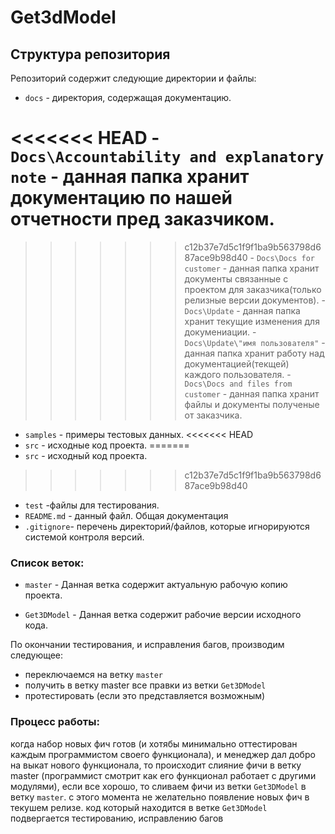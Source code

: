 # Get3dModel
## Структура репозитория

Репозиторий содержит следующие директории и файлы:

 
  - `docs` - директория, содержащая документацию.
 
<<<<<<< HEAD
	- `Docs\Accountability and explanatory note` - данная папка хранит документацию по нашей отчетности пред заказчиком. 
=======
>>>>>>> c12b37e7d5c1f9f1ba9b563798d687ace9b98d40
	- `Docs\Docs for customer` - данная папка хранит документы связанные с проектом для заказчика(только релизные версии документов).
	- `Docs\Update` - данная папка хранит текущие изменения для докумениации.
	- `Docs\Update\"имя пользователя"` - данная папка хранит работу над документацией(текщей) каждого пользователя.
	- `Docs\Docs and files from customer` - данная папка хранит файлы и документы полученые от заказчика.
  - `samples` - примеры тестовых данных. 
<<<<<<< HEAD
  - `src` - исходные код проекта.
=======
  - `src` - исходный код проекта.
>>>>>>> c12b37e7d5c1f9f1ba9b563798d687ace9b98d40
  - `test` -файлы для тестирования.
  - `README.md` - данный файл. Общая документация
  - `.gitignore`- перечень директорий/файлов, которые игнорируются системой контроля версий.

### Список веток:

- `master` - Данная ветка содержит актуальную рабочую копию проекта.

- `Get3DModel` - Данная ветка содержит рабочие версии исходного кода.


По окончании тестирования, и исправления багов, производим следующее:

- переключаемся на ветку `master`
- получить в ветку master все правки из ветки `Get3DModel`
- протестировать (если это представляется возможным)


### Процесс работы:

когда набор новых фич готов (и хотябы минимально оттестирован каждым программистом своего функционала),
и менеджер дал добро на выкат нового функционала, то происходит слияние фичи в ветку master 
(программист смотрит как его функционал работает с другими модулями), если все хорошо, 
то сливаем фичи из ветки `Get3DModel` в ветку `master`. с этого момента не желательно появление новых фич в текушем релизе.
код который находится в ветке `Get3DModel` подвергается тестированию, исправлению багов 



